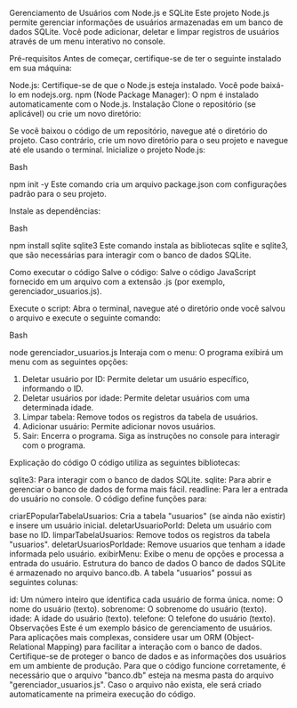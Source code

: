 Gerenciamento de Usuários com Node.js e SQLite
Este projeto Node.js permite gerenciar informações de usuários armazenadas em um banco de dados SQLite. Você pode adicionar, deletar e limpar registros de usuários através de um menu interativo no console.

Pré-requisitos
Antes de começar, certifique-se de ter o seguinte instalado em sua máquina:

Node.js: Certifique-se de que o Node.js esteja instalado. Você pode baixá-lo em nodejs.org.
npm (Node Package Manager): O npm é instalado automaticamente com o Node.js.
Instalação
Clone o repositório (se aplicável) ou crie um novo diretório:

Se você baixou o código de um repositório, navegue até o diretório do projeto.
Caso contrário, crie um novo diretório para o seu projeto e navegue até ele usando o terminal.
Inicialize o projeto Node.js:

Bash

npm init -y
Este comando cria um arquivo package.json com configurações padrão para o seu projeto.

Instale as dependências:

Bash

npm install sqlite sqlite3
Este comando instala as bibliotecas sqlite e sqlite3, que são necessárias para interagir com o banco de dados SQLite.

Como executar o código
Salve o código: Salve o código JavaScript fornecido em um arquivo com a extensão .js (por exemplo, gerenciador_usuarios.js).

Execute o script: Abra o terminal, navegue até o diretório onde você salvou o arquivo e execute o seguinte comando:

Bash

node gerenciador_usuarios.js
Interaja com o menu: O programa exibirá um menu com as seguintes opções:

1. Deletar usuário por ID: Permite deletar um usuário específico, informando o ID.
2. Deletar usuários por idade: Permite deletar usuários com uma determinada idade.
3. Limpar tabela: Remove todos os registros da tabela de usuários.
4. Adicionar usuário: Permite adicionar novos usuários.
5. Sair: Encerra o programa.
   Siga as instruções no console para interagir com o programa.

Explicação do código
O código utiliza as seguintes bibliotecas:

sqlite3: Para interagir com o banco de dados SQLite.
sqlite: Para abrir e gerenciar o banco de dados de forma mais fácil.
readline: Para ler a entrada do usuário no console.
O código define funções para:

criarEPopularTabelaUsuarios: Cria a tabela "usuarios" (se ainda não existir) e insere um usuário inicial.
deletarUsuarioPorId: Deleta um usuário com base no ID.
limparTabelaUsuarios: Remove todos os registros da tabela "usuarios".
deletarUsuariosPorIdade: Remove usuarios que tenham a idade informada pelo usuário.
exibirMenu: Exibe o menu de opções e processa a entrada do usuário.
Estrutura do banco de dados
O banco de dados SQLite é armazenado no arquivo banco.db. A tabela "usuarios" possui as seguintes colunas:

id: Um número inteiro que identifica cada usuário de forma única.
nome: O nome do usuário (texto).
sobrenome: O sobrenome do usuário (texto).
idade: A idade do usuário (texto).
telefone: O telefone do usuário (texto).
Observações
Este é um exemplo básico de gerenciamento de usuários. Para aplicações mais complexas, considere usar um ORM (Object-Relational Mapping) para facilitar a interação com o banco de dados.
Certifique-se de proteger o banco de dados e as informações dos usuários em um ambiente de produção.
Para que o código funcione corretamente, é necessário que o arquivo "banco.db" esteja na mesma pasta do arquivo "gerenciador_usuarios.js". Caso o arquivo não exista, ele será criado automaticamente na primeira execução do código.
